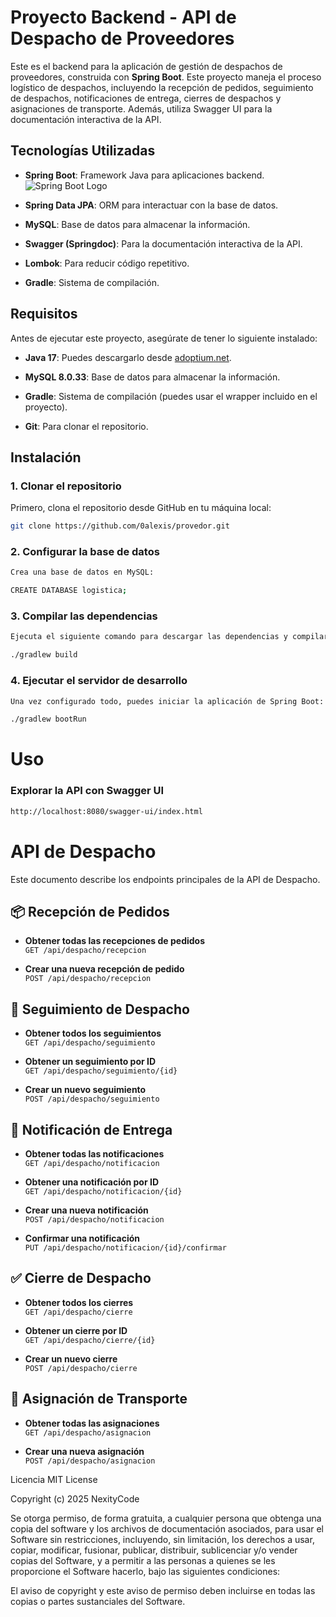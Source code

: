 # Proyecto Backend - API de Despacho de Proveedores

Este es el backend para la aplicación de gestión de despachos de proveedores, construida con **Spring Boot**. Este proyecto maneja el proceso logístico de despachos, incluyendo la recepción de pedidos, seguimiento de despachos, notificaciones de entrega, cierres de despachos y asignaciones de transporte. Además, utiliza Swagger UI para la documentación interactiva de la API.

## Tecnologías Utilizadas
- **Spring Boot**: Framework Java para aplicaciones backend.
![Spring Boot Logo](https://spring.io/img/og-spring.png)

- **Spring Data JPA**: ORM para interactuar con la base de datos.
- **MySQL**: Base de datos para almacenar la información.
- **Swagger (Springdoc)**: Para la documentación interactiva de la API.
- **Lombok**: Para reducir código repetitivo.
- **Gradle**: Sistema de compilación.

## Requisitos

Antes de ejecutar este proyecto, asegúrate de tener lo siguiente instalado:

- **Java 17**: Puedes descargarlo desde [adoptium.net](https://adoptium.net/).

- **MySQL 8.0.33**: Base de datos para almacenar la información.
- **Gradle**: Sistema de compilación (puedes usar el wrapper incluido en el proyecto).
- **Git**: Para clonar el repositorio.

## Instalación

### 1. Clonar el repositorio

Primero, clona el repositorio desde GitHub en tu máquina local:

```bash
git clone https://github.com/0alexis/provedor.git
 ```

### 2. Configurar la base de datos
```bash
Crea una base de datos en MySQL:

CREATE DATABASE logistica;
 ```


### 3. Compilar las dependencias
```bash
Ejecuta el siguiente comando para descargar las dependencias y compilar el proyecto usando Gradle:

./gradlew build
 ```
 

### 4. Ejecutar el servidor de desarrollo
```bash
Una vez configurado todo, puedes iniciar la aplicación de Spring Boot:

./gradlew bootRun
 ```


# Uso
### Explorar la API con Swagger UI
```bash
http://localhost:8080/swagger-ui/index.html
 ```


 # API de Despacho

Este documento describe los endpoints principales de la API de Despacho.

## 📦 Recepción de Pedidos

- **Obtener todas las recepciones de pedidos**  
  `GET /api/despacho/recepcion`

- **Crear una nueva recepción de pedido**  
  `POST /api/despacho/recepcion`

## 🚚 Seguimiento de Despacho

- **Obtener todos los seguimientos**  
  `GET /api/despacho/seguimiento`

- **Obtener un seguimiento por ID**  
  `GET /api/despacho/seguimiento/{id}`

- **Crear un nuevo seguimiento**  
  `POST /api/despacho/seguimiento`

## 📢 Notificación de Entrega

- **Obtener todas las notificaciones**  
  `GET /api/despacho/notificacion`

- **Obtener una notificación por ID**  
  `GET /api/despacho/notificacion/{id}`

- **Crear una nueva notificación**  
  `POST /api/despacho/notificacion`

- **Confirmar una notificación**  
  `PUT /api/despacho/notificacion/{id}/confirmar`

## ✅ Cierre de Despacho

- **Obtener todos los cierres**  
  `GET /api/despacho/cierre`

- **Obtener un cierre por ID**  
  `GET /api/despacho/cierre/{id}`

- **Crear un nuevo cierre**  
  `POST /api/despacho/cierre`

## 🚛 Asignación de Transporte

- **Obtener todas las asignaciones**  
  `GET /api/despacho/asignacion`

- **Crear una nueva asignación**  
  `POST /api/despacho/asignacion`



Licencia
MIT License

Copyright (c) 2025 NexityCode

Se otorga permiso, de forma gratuita, a cualquier persona que obtenga una copia del software y los archivos de documentación asociados, para usar el Software sin restricciones, incluyendo, sin limitación, los derechos a usar, copiar, modificar, fusionar, publicar, distribuir, sublicenciar y/o vender copias del Software, y a permitir a las personas a quienes se les proporcione el Software hacerlo, bajo las siguientes condiciones:

El aviso de copyright y este aviso de permiso deben incluirse en todas las copias o partes sustanciales del Software.
